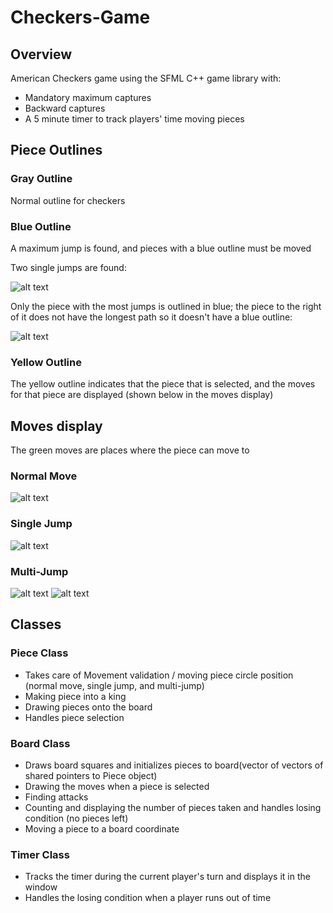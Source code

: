 # Checkers-Game
## Overview
American Checkers game using the SFML C++ game library with:
- Mandatory maximum captures
- Backward captures
- A 5 minute timer to track players' time moving pieces

## Piece Outlines

### Gray Outline
Normal outline for checkers

### Blue Outline
A maximum jump is found, and pieces with a blue outline must be moved

Two single jumps are found: 

![alt text](images/twosinglejumps.png)

Only the piece with the most jumps is outlined in blue; the piece to the right of it does not have the longest path so it doesn't have a blue outline:

![alt text](images/longestjump.png)

### Yellow Outline
The yellow outline indicates that the piece that is selected, and the moves for that piece are displayed (shown below in the moves display)

## Moves display
The green moves are places where the piece can move to 

### Normal Move
![alt text](images/normalmove.png)

### Single Jump
![alt text](images/singlejump.png)

### Multi-Jump
![alt text](images/multijump1.png)
![alt text](images/multijump2.png)

## Classes

### Piece Class
- Takes care of Movement validation / moving piece circle position (normal move, single jump, and multi-jump)
- Making piece into a king
- Drawing pieces onto the board
- Handles piece selection 

### Board Class
- Draws board squares and initializes pieces to board(vector of vectors of shared pointers to Piece object) 
- Drawing the moves when a piece is selected
- Finding attacks
- Counting and displaying the number of pieces taken and handles losing condition (no pieces left)
- Moving a piece to a board coordinate

### Timer Class
- Tracks the timer during the current player's turn and displays it in the window
- Handles the losing condition when a player runs out of time




